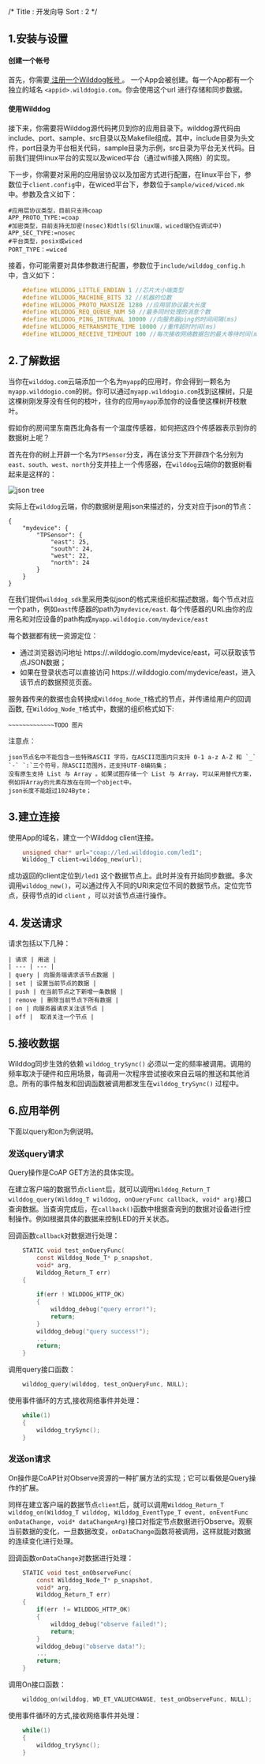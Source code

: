 /*
Title : 开发向导
Sort : 2
*/


## 1.安装与设置

#### 创建一个帐号

首先，你需要[ 注册一个Wilddog帐号 ](https://www.wilddog.com/account/signup)。 一个App会被创建。每一个App都有一个独立的域名 `<appid>.wilddogio.com`。你会使用这个url 进行存储和同步数据。

#### 使用Wilddog

接下来，你需要将Wilddog源代码拷贝到你的应用目录下。wilddog源代码由include、port、sample、src目录以及Makefile组成。其中，include目录为头文件，port目录为平台相关代码，sample目录为示例，src目录为平台无关代码。目前我们提供linux平台的实现以及wiced平台（通过wifi接入网络）的实现。

下一步，你需要对采用的应用层协议以及加密方式进行配置，在linux平台下，参数位于`client.config`中，在wiced平台下，参数位于`sample/wiced/wiced.mk`中。参数及含义如下：

	#应用层协议类型，目前只支持coap
	APP_PROTO_TYPE:=coap
	#加密类型，目前支持无加密(nosec)和dtls(仅linux端，wiced端仍在调试中)
	APP_SEC_TYPE:=nosec
	#平台类型，posix或wiced
	PORT_TYPE：=wiced

接着，你可能需要对具体参数进行配置，参数位于`include/wilddog_config.h`中，含义如下：

```c
	#define WILDDOG_LITTLE_ENDIAN 1 //芯片大小端类型
	#define WILDDOG_MACHINE_BITS 32 //机器的位数
	#define WILDDOG_PROTO_MAXSIZE 1280 //应用层协议最大长度
	#define WILDDOG_REQ_QUEUE_NUM 50 //最多同时处理的消息个数
	#define WILDDOG_PING_INTERVAL 10000 //向服务器ping的时间间隔(ms)
	#define WILDDOG_RETRANSMITE_TIME 10000 //重传超时时间(ms)
	#define WILDDOG_RECEIVE_TIMEOUT 100 //每次接收网络数据包的最大等待时间(ms)
```
## 2.了解数据
当你在`wilddog.com`云端添加一个名为`myapp`的应用时，你会得到一颗名为`myapp.wilddogio.com`的树。你可以通过`myapp.wilddogio.com`找到这棵树，只是这棵树刚发芽没有任何的枝叶，往你的应用`myapp`添加你的设备使这棵树开枝散叶。

假如你的房间里东南西北角各有一个温度传感器，如何把这四个传感器表示到你的数据树上呢？

首先在你的树上开辟一个名为`TPSensor`分支，再在该分支下开辟四个名分别为`east、south、west、north`分支并挂上一个传感器，在`wilddog`云端你的数据树看起来是这样的：

![json tree](https://raw.githubusercontent.com/skylli/mycoap/master/img/json.png)

实际上在`wilddog`云端，你的数据树是用json来描述的，分支对应于json的节点：

	{
	    "mydevice": {
	        "TPSensor": {
	            "east": 25,
	            "south": 24,
	            "west": 22,
	            "north": 24
	        }
	    }
	}

在我们提供`wilddog_sdk`里采用类似json的格式来组织和描述数据，每个节点对应一个path，例如`east`传感器的path为`mydevice/east`. 每个传感器的URL由你的应用名和对应设备的path构成`myapp.wilddogio.com/mydevice/east`

每个数据都有统一资源定位：

*	通过浏览器访问地址 https://<appId>.wilddogio.com/mydevice/east，可以获取该节点JSON数据；
*	如果在登录状态可以直接访问 https://<appId>.wilddogio.com/mydevice/east，进入该节点的数据预览页面。


服务器传来的数据也会转换成`Wilddog_Node_T`格式的节点，并传递给用户的回调函数, 在`Wilddog_Node_T`格式中，数据的组织格式如下:

	~~~~~~~~~~~~~TODO 图片

注意点：

	json节点名中不能包含一些特殊ASCII 字符，在ASCII范围内只支持 0-1 a-z A-Z 和 `_` `-` `:`三个符号，除ASCII范围外，还支持UTF-8编码集；
	没有原生支持 List 与 Array 。如果试图存储一个 List 与 Array，可以采用替代方案，例如将Array的元素存放在在同一个object中。
	json长度不能超过1024Byte；
	
	
## 3.建立连接
使用App的域名，建立一个Wilddog client连接。

```c
	unsigned char* url="coap://led.wilddogio.com/led1";
	Wilddog_T client=wilddog_new(url);
```

成功返回的client定位到`/led1` 这个数据节点上。此时并没有开始同步数据。多次调用`wilddog_new()`，可以通过传入不同的URI来定位不同的数据节点。定位完节点，获得节点的id `client` ，可以对该节点进行操作。

## 4. 发送请求
请求包括以下几种：

	| 请求 | 用途 |
	| --- | --- |
	| query | 向服务端请求该节点数据 |
	| set | 设置当前节点的数据 |
	| push | 在当前节点之下新增一条数据 |
	| remove | 删除当前节点下所有数据 |
	| on | 向服务器请求关注该节点 |
	| off |  取消关注一个节点 |


## 5.接收数据
Wilddog同步生效的依赖 `wilddog_trySync()` 必须以一定的频率被调用。调用的频率取决于硬件和应用场景，每调用一次程序尝试接收来自云端的推送和其他消息。所有的事件触发和回调函数被调用都发生在`wilddog_trySync()` 过程中。

## 6.应用举例
下面以query和on为例说明。
### 发送query请求
Query操作是CoAP GET方法的具体实现。

在建立客户端的数据节点`client`后，就可以调用`Wilddog_Return_T wilddog_query(Wilddog_T wilddog, onQueryFunc callback, void* arg)`接口查询数据。当查询完成后，在`callback()`函数中根据查询到的数据对设备进行控制操作。例如根据具体的数据来控制LED的开关状态。

回调函数`callback`对数据进行处理：

```c
	STATIC void test_onQueryFunc(
		const Wilddog_Node_T* p_snapshot, 
		void* arg, 
		Wilddog_Return_T err)
	{
		
		if(err ! WILDDOG_HTTP_OK)
		{
			wilddog_debug("query error!");
			return;
		}
		wilddog_debug("query success!");
		...
		return;
	}
```

调用query接口函数：

```c    
	wilddog_query(wilddog, test_onQueryFunc, NULL);
```

使用事件循环的方式,接收网络事件并处理：

```c
    while(1)
	{
        wilddog_trySync();
    }
```

### 发送on请求

On操作是CoAP针对Observe资源的一种扩展方法的实现；它可以看做是Query操作的扩展。

同样在建立客户端的数据节点`client`后，就可以调用`Wilddog_Return_T wilddog_on(Wilddog_T wilddog, Wilddog_EventType_T event, onEventFunc onDataChange, void* dataChangeArg)`接口对指定节点数据进行Observe。观察当前数据的变化，一旦数据改变，`onDataChange`函数将被调用，这样就能对数据的连续变化进行处理。

回调函数`onDataChange`对数据进行处理：

```c
	STATIC void test_onObserveFunc(
		const Wilddog_Node_T* p_snapshot, 
		void* arg,
		Wilddog_Return_T err)
	{
		if(err ！= WILDDOG_HTTP_OK)
		{
			wilddog_debug("observe failed!");
			return;
		}
		wilddog_debug("observe data!");
		...
		return;
	}
```

调用On接口函数：

```c
    wilddog_on(wilddog, WD_ET_VALUECHANGE, test_onObserveFunc, NULL);
```

使用事件循环的方式,接收网络事件并处理：

```c
    while(1)
	{
        wilddog_trySync();
    }
```

